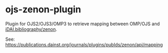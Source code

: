 # ojs-zenon-plugin
Plugin for OJS2/OJS3/OMP3 to retrieve mapping between OMP/OJS and [iDAI.bibliography/zenon](https://zenon.dainst.org).

See: https://publications.dainst.org/journals/plugins/pubIds/zenon/api/mapping
